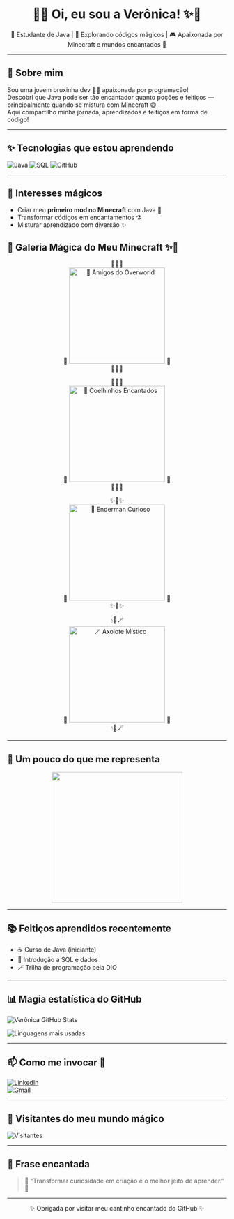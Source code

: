 
<h1 align="center">🌙✨ Oi, eu sou a Verônica! ✨🌙</h1>

<p align="center">
  💖 Estudante de Java | 🧪 Explorando códigos mágicos | 🎮 Apaixonada por Minecraft e mundos encantados 💖
</p>

---

## 🔮 Sobre mim

Sou uma jovem bruxinha dev 🧙‍♀️ apaixonada por programação!  
Descobri que Java pode ser tão encantador quanto poções e feitiços — principalmente quando se mistura com Minecraft 😄  
Aqui compartilho minha jornada, aprendizados e feitiços em forma de código!

---

## ✨ Tecnologias que estou aprendendo

![Java](https://img.shields.io/badge/Java-ED8B00?style=for-the-badge&logo=java&logoColor=white)
![SQL](https://img.shields.io/badge/SQL-336791?style=for-the-badge&logo=postgresql&logoColor=white)
![GitHub](https://img.shields.io/badge/GitHub-181717?style=for-the-badge&logo=github&logoColor=white)

---

## 🧪 Interesses mágicos

- Criar meu **primeiro mod no Minecraft** com Java 💎
- Transformar códigos em encantamentos ⚗️
- Misturar aprendizado com diversão ✨


## 📸 Galeria Mágica do Meu Minecraft ✨🌙

<p align="center">
  🌿🍄🌼  
  <br>
  🧱 <img src="https://github.com/soyve/soyve/assets/soyve/Minecraft1.jpg" width="220" title="🌼 Amigos do Overworld" /> 🧱  
  <br>
  🌼🍄🌿  
</p>

<p align="center">
  🌸🌸🌸  
  <br>
  🐰 <img src="https://github.com/soyve/soyve/assets/soyve/Minecraft2.jpg" width="220" title="🌸 Coelhinhos Encantados" /> 🐰  
  <br>
  🌸🌸🌸  
</p>

<p align="center">
  ✨🔮✨  
  <br>
  🌌 <img src="https://github.com/soyve/soyve/assets/soyve/Minecraft3.jpg" width="220" title="🔮 Enderman Curioso" /> 🌌  
  <br>
  ✨🔮✨  
</p>

<p align="center">
  💧🌿🪄  
  <br>
  🦎 <img src="https://github.com/soyve/soyve/assets/soyve/Minecraft4.jpg" width="220" title="🪄 Axolote Místico" /> 🦎  
  <br>
  💧🌿🪄  
</p>

---

## 🌸 Um pouco do que me representa

<p align="center">
  <img src="https://media3.giphy.com/media/v1.Y2lkPTc5MGI3NjExNTRpbW0yZ2k3ZHFveTdrdDZoNnJ1M2ZtMG5yeHRpYmhhNTBvZGdsNyZlcD12MV9pbnRlcm5hbF9naWZfYnlfaWQmY3Q9Zw/4ZvuqFNR91UYEyablZ/giphy.gif" width="300" />
</p>

---

## 📚 Feitiços aprendidos recentemente

- ☕ Curso de Java (iniciante)
- 🧹 Introdução a SQL e dados
- 🪄 Trilha de programação pela DIO

---

## 📊 Magia estatística do GitHub

![Verônica GitHub Stats](https://github-readme-stats.vercel.app/api?username=soyve&show_icons=true&theme=tokyonight&hide_rank=true)

![Linguagens mais usadas](https://github-readme-stats.vercel.app/api/top-langs/?username=soyve&layout=compact&theme=tokyonight)

---

## 📫 Como me invocar 🧿

[![LinkedIn](https://img.shields.io/badge/-LinkedIn-blue?style=flat-square&logo=linkedin)](https://www.linkedin.com/in/verônica-barboza)  
[![Gmail](https://img.shields.io/badge/-veronicaberbozacarvalho@gmail.com-red?style=flat-square&logo=gmail&logoColor=white)](mailto:veronicaberbozacarvalho@gmail.com)

---

## 🦄 Visitantes do meu mundo mágico

![Visitantes](https://komarev.com/ghpvc/?username=soyve&color=ff69b4)

---

## 🌟 Frase encantada

> 🔮 “Transformar curiosidade em criação é o melhor jeito de aprender.” 🌙

---

<p align="center">✨ Obrigada por visitar meu cantinho encantado do GitHub ✨</p>
